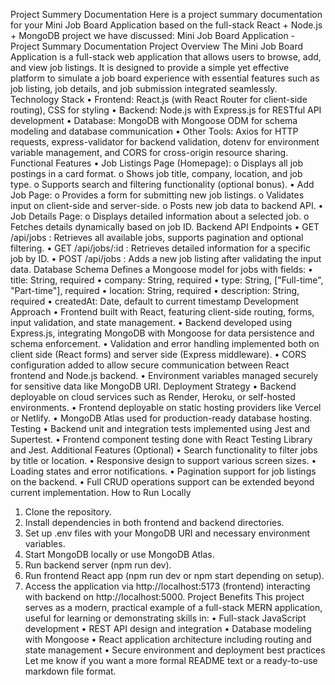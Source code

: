 Project Summery Documentation
Here is a project summary documentation for your Mini Job Board Application based on the full-stack React + Node.js + MongoDB project we have discussed:
Mini Job Board Application - Project Summary Documentation
Project Overview
The Mini Job Board Application is a full-stack web application that allows users to browse, add, and view job listings. It is designed to provide a simple yet effective platform to simulate a job board experience with essential features such as job listing, job details, and job submission integrated seamlessly.
Technology Stack
•	Frontend: React.js (with React Router for client-side routing), CSS for styling
•	Backend: Node.js with Express.js for RESTful API development
•	Database: MongoDB with Mongoose ODM for schema modeling and database communication
•	Other Tools: Axios for HTTP requests, express-validator for backend validation, dotenv for environment variable management, and CORS for cross-origin resource sharing.
Functional Features
•	Job Listings Page (Homepage):
o	Displays all job postings in a card format.
o	Shows job title, company, location, and job type.
o	Supports search and filtering functionality (optional bonus).
•	Add Job Page:
o	Provides a form for submitting new job listings.
o	Validates input on client-side and server-side.
o	Posts new job data to backend API.
•	Job Details Page:
o	Displays detailed information about a selected job.
o	Fetches details dynamically based on job ID.
Backend API Endpoints
•	GET /api/jobs : Retrieves all available jobs, supports pagination and optional filtering.
•	GET /api/jobs/:id : Retrieves detailed information for a specific job by ID.
•	POST /api/jobs : Adds a new job listing after validating the input data.
Database Schema
Defines a Mongoose model for jobs with fields:
•	title: String, required
•	company: String, required
•	type: String, ["Full-time", "Part-time"], required
•	location: String, required
•	description: String, required
•	createdAt: Date, default to current timestamp
Development Approach
•	Frontend built with React, featuring client-side routing, forms, input validation, and state management.
•	Backend developed using Express.js, integrating MongoDB with Mongoose for data persistence and schema enforcement.
•	Validation and error handling implemented both on client side (React forms) and server side (Express middleware).
•	CORS configuration added to allow secure communication between React frontend and Node.js backend.
•	Environment variables managed securely for sensitive data like MongoDB URI.
Deployment Strategy
•	Backend deployable on cloud services such as Render, Heroku, or self-hosted environments.
•	Frontend deployable on static hosting providers like Vercel or Netlify.
•	MongoDB Atlas used for production-ready database hosting.
Testing
•	Backend unit and integration tests implemented using Jest and Supertest.
•	Frontend component testing done with React Testing Library and Jest.
Additional Features (Optional)
•	Search functionality to filter jobs by title or location.
•	Responsive design to support various screen sizes.
•	Loading states and error notifications.
•	Pagination support for job listings on the backend.
•	Full CRUD operations support can be extended beyond current implementation.
How to Run Locally
1.	Clone the repository.
2.	Install dependencies in both frontend and backend directories.
3.	Set up .env files with your MongoDB URI and necessary environment variables.
4.	Start MongoDB locally or use MongoDB Atlas.
5.	Run backend server (npm run dev).
6.	Run frontend React app (npm run dev or npm start depending on setup).
7.	Access the application via http://localhost:5173 (frontend) interacting with backend on http://localhost:5000.
Project Benefits
This project serves as a modern, practical example of a full-stack MERN application, useful for learning or demonstrating skills in:
•	Full-stack JavaScript development
•	REST API design and integration
•	Database modeling with Mongoose
•	React application architecture including routing and state management
•	Secure environment and deployment best practices
Let me know if you want a more formal README text or a ready-to-use markdown file format.
